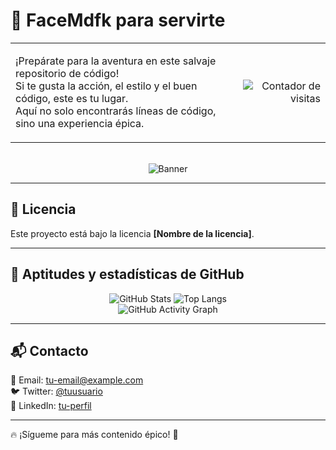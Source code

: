 # 🍁 FaceMdfk para servirte  

<div align="center">
  <table width="100%" border="0">
    <tr>
      <td align="left">
        <p>¡Prepárate para la aventura en este salvaje repositorio de código!<br>
        Si te gusta la acción, el estilo y el buen código, este es tu lugar.<br>
        Aquí no solo encontrarás líneas de código, sino una experiencia épica.</p>
      </td>
      <td align="right">
        <img src="https://komarev.com/ghpvc/?username=FaceMdfk&style=flat-square&color=blue&label=" alt="Contador de visitas">
      </td>
    </tr>
  </table>
</div>

<br>

<div align="center">
  <img src="some-boothill-gifs-v0-s34gs2v5zoqc1.gif" alt="Banner">
</div>

---

## 📄 Licencia  
Este proyecto está bajo la licencia **[Nombre de la licencia]**.  

---

## 🚀 Aptitudes y estadísticas de GitHub  

<div align="center">
  <img src="https://github-readme-stats.vercel.app/api?username=FaceMdfk&show_icons=true&theme=tokyonight" alt="GitHub Stats" />
  <img src="https://github-readme-stats.vercel.app/api/top-langs/?username=FaceMdfk&layout=compact&theme=tokyonight" alt="Top Langs" />
  <br>
  <img src="https://github-readme-activity-graph.vercel.app/graph?username=FaceMdfk&theme=react-dark" alt="GitHub Activity Graph" />
</div>

---

## 📬 Contacto  
📧 Email: [tu-email@example.com](mailto:tu-email@example.com)  
🐦 Twitter: [@tuusuario](https://twitter.com/tuusuario)  
💼 LinkedIn: [tu-perfil](https://linkedin.com/in/tuusuario)  

---

🔥 ¡Sígueme para más contenido épico! 🚀  
